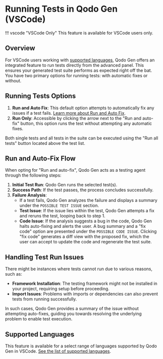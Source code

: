 # Running Tests in Qodo Gen (VSCode)

!!! vscode "VSCode Only"
    This feature is available for VSCode users only.

## Overview
For VSCode users working with [supported languages](./supported-languages.md#test-running-support), Qodo Gen offers an integrated feature to run tests directly from the advanced panel. This ensures your generated test suite performs as expected right off the bat. You have two primary options for running tests: with automatic fixes or without.

## Running Tests Options

1. **Run and Auto Fix**: This default option attempts to automatically fix any issues if a test fails. [Learn more about Run and Auto Fix](#run-and-auto-fix-flow).
2. **Run Only**: Accessible by clicking the arrow next to the "Run and auto-fix" button, this option runs the test without attempting any automatic fixes.

Both single tests and all tests in the suite can be executed using the "Run all tests" button located above the test list.

## Run and Auto-Fix Flow

When opting for "Run and auto-fix", Qodo Gen acts as a testing agent through the following steps:

1. **Initial Test Run**: Qodo Gen runs the selected test(s).
2. **Success Path**: If the test passes, the process concludes successfully.
3. **Failure Analysis**:
    - If a test fails, Qodo Gen analyzes the failure and displays a summary under the `POSSIBLE TEST ISSUE` section.
    - **Test Issue**: If the issue lies within the test, Qodo Gen attempts a fix and reruns the test, looping back to step 1.
    - **Code Issue**: If the analysis suggests a bug in the code, Qodo Gen halts auto-fixing and alerts the user. A bug summary and a "fix code" option are presented under the `POSSIBLE CODE ISSUE`. Clicking "fix code" generates a diff view with the proposed fix, which the user can accept to update the code and regenerate the test suite.

## Handling Test Run Issues

There might be instances where tests cannot run due to various reasons, such as:

- **Framework Installation**: The testing framework might not be installed in your project, requiring setup before proceeding.
- **Import Issues**: Problems with imports or dependencies can also prevent tests from running successfully.

In such cases, Qodo Gen provides a summary of the issue without attempting auto-fixes, guiding you towards resolving the underlying problem to enable test execution.

## Supported Languages

This feature is available for a select range of languages supported by Qodo Gen in VSCode. [See the list of supported languages](./supported-languages.md#test-running-support).
